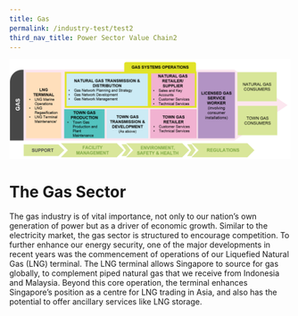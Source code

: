 ```yaml
---
title: Gas
permalink: /industry-test/test2
third_nav_title: Power Sector Value Chain2
---
```


![alt text - The Gas Sector](/images/gas.png)

# The Gas Sector  
The gas industry is of vital importance, not only to our nation’s own generation of power but as a driver of economic growth. Similar to the electricity market, the gas sector is structured to encourage competition. To further enhance our energy security, one of the major developments in recent years was the commencement of operations of our Liquefied Natural Gas (LNG) terminal. The LNG terminal allows Singapore to source for gas globally, to complement piped natural gas that we receive from Indonesia and Malaysia. Beyond this core operation, the terminal enhances Singapore’s position as a centre for LNG trading in Asia, and also has the potential to offer ancillary services like LNG storage.
